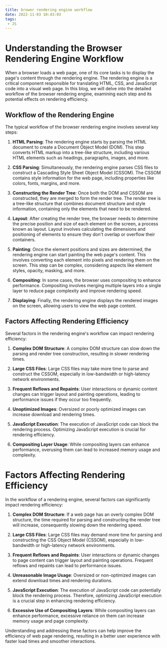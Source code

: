 ```yaml
---
title: brower rendering engine workflow
date: 2022-11-03 10:43:03
tags:
 - JS
---
```



# Understanding the Browser Rendering Engine Workflow

When a browser loads a web page, one of its core tasks is to display the page's content through the rendering engine. The rendering engine is a critical component responsible for translating HTML, CSS, and JavaScript code into a visual web page. In this blog, we will delve into the detailed workflow of the browser rendering engine, examining each step and its potential effects on rendering efficiency.

## Workflow of the Rendering Engine

The typical workflow of the browser rendering engine involves several key steps:

1. **HTML Parsing**: The rendering engine starts by parsing the HTML document to create a Document Object Model (DOM). This step converts HTML markup into a tree-like structure, including various HTML elements such as headings, paragraphs, images, and more.

2. **CSS Parsing**: Simultaneously, the rendering engine parses CSS files to construct a Cascading Style Sheet Object Model (CSSOM). The CSSOM contains style information for the web page, including properties like colors, fonts, margins, and more.

3. **Constructing the Render Tree**: Once both the DOM and CSSOM are constructed, they are merged to form the render tree. The render tree is a tree-like structure that combines document structure and style information, containing only the elements that need to be rendered.

4. **Layout**: After creating the render tree, the browser needs to determine the precise position and size of each element on the screen, a process known as layout. Layout involves calculating the dimensions and positioning of elements to ensure they don't overlap or overflow their containers.

5. **Painting**: Once the element positions and sizes are determined, the rendering engine can start painting the web page's content. This involves converting each element into pixels and rendering them on the screen. This step can be complex, considering aspects like element styles, opacity, masking, and more.

6. **Compositing**: In some cases, the browser uses compositing to enhance performance. Compositing involves merging multiple layers into a single layer to reduce page complexity and improve rendering speed.

7. **Displaying**: Finally, the rendering engine displays the rendered images on the screen, allowing users to view the web page content.

## Factors Affecting Rendering Efficiency

Several factors in the rendering engine's workflow can impact rendering efficiency:

1. **Complex DOM Structure**: A complex DOM structure can slow down the parsing and render tree construction, resulting in slower rendering times.

2. **Large CSS Files**: Large CSS files may take more time to parse and construct the CSSOM, especially in low-bandwidth or high-latency network environments.

3. **Frequent Reflows and Repaints**: User interactions or dynamic content changes can trigger layout and painting operations, leading to performance issues if they occur too frequently.

4. **Unoptimized Images**: Oversized or poorly optimized images can increase download and rendering times.

5. **JavaScript Execution**: The execution of JavaScript code can block the rendering process. Optimizing JavaScript execution is crucial for rendering efficiency.

6. **Compositing Layer Usage**: While compositing layers can enhance performance, overusing them can lead to increased memory usage and complexity.


# Factors Affecting Rendering Efficiency

In the workflow of a rendering engine, several factors can significantly impact rendering efficiency:

1. **Complex DOM Structure**: If a web page has an overly complex DOM structure, the time required for parsing and constructing the render tree will increase, consequently slowing down the rendering speed.

2. **Large CSS Files**: Large CSS files may demand more time for parsing and constructing the CSS Object Model (CSSOM), especially in low-bandwidth or high-latency network environments.

3. **Frequent Reflows and Repaints**: User interactions or dynamic changes to page content can trigger layout and painting operations. Frequent reflows and repaints can lead to performance issues.

4. **Unreasonable Image Usage**: Oversized or non-optimized images can extend download times and rendering durations.

5. **JavaScript Execution**: The execution of JavaScript code can potentially block the rendering process. Therefore, optimizing JavaScript execution is a crucial step in enhancing rendering efficiency.

6. **Excessive Use of Compositing Layers**: While compositing layers can enhance performance, excessive reliance on them can increase memory usage and page complexity.

Understanding and addressing these factors can help improve the efficiency of web page rendering, resulting in a better user experience with faster load times and smoother interactions.

